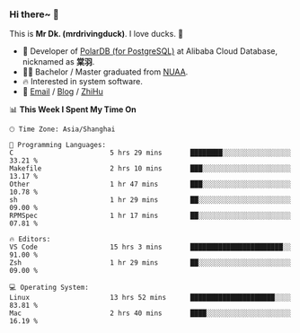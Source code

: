 ### Hi there~ 🫡

This is **Mr Dk. (mrdrivingduck)**. I love ducks. 🦆

- 🍊 Developer of [PolarDB (for PostgreSQL)](https://github.com/ApsaraDB/PolarDB-for-PostgreSQL) at Alibaba Cloud Database, nicknamed as **棠羽**.
- 👨‍🎓 Bachelor / Master graduated from [NUAA](https://en.wikipedia.org/wiki/Nanjing_University_of_Aeronautics_and_Astronautics).
- 🔥 Interested in system software.
- 🔗 [Email](mailto:mrdrivingduck@gmail.com) / [Blog](https://mrdrivingduck.github.io/blog/) / [ZhiHu](https://www.zhihu.com/people/zhang-jing-tang-78)

<!--START_SECTION:waka-->
📊 **This Week I Spent My Time On** 

```text
🕑︎ Time Zone: Asia/Shanghai

💬 Programming Languages: 
C                        5 hrs 29 mins       ████████░░░░░░░░░░░░░░░░░   33.21 % 
Makefile                 2 hrs 10 mins       ███░░░░░░░░░░░░░░░░░░░░░░   13.17 % 
Other                    1 hr 47 mins        ███░░░░░░░░░░░░░░░░░░░░░░   10.78 % 
sh                       1 hr 29 mins        ██░░░░░░░░░░░░░░░░░░░░░░░   09.00 % 
RPMSpec                  1 hr 17 mins        ██░░░░░░░░░░░░░░░░░░░░░░░   07.81 % 

🔥 Editors: 
VS Code                  15 hrs 3 mins       ███████████████████████░░   91.00 % 
Zsh                      1 hr 29 mins        ██░░░░░░░░░░░░░░░░░░░░░░░   09.00 % 

💻 Operating System: 
Linux                    13 hrs 52 mins      █████████████████████░░░░   83.81 % 
Mac                      2 hrs 40 mins       ████░░░░░░░░░░░░░░░░░░░░░   16.19 % 
```


<!--END_SECTION:waka-->

<!-- ![Mr Dk.'s GitHub Stats](https://github-readme-stats.vercel.app/api?username=mrdrivingduck&count_private&show_icons=true&theme=buefy) -->

<!-- ![Most Used Languages](https://github-readme-stats.vercel.app/api/top-langs/?username=mrdrivingduck&exclude_repo=mips32-CPU,snort-tcp-socket&theme=buefy&layout=compact&langs_count=10) -->


<!--
**mrdrivingduck/mrdrivingduck** is a ✨ _special_ ✨ repository because its `README.md` (this file) appears on your GitHub profile.

Here are some ideas to get you started:

- 🔭 I’m currently working on ...
- 🌱 I’m currently learning ...
- 👯 I’m looking to collaborate on ...
- 🤔 I’m looking for help with ...
- 💬 Ask me about ...
- 📫 How to reach me: ...
- 😄 Pronouns: ...
- ⚡ Fun fact: ...
-->
